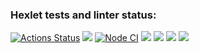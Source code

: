 ### Hexlet tests and linter status:
[![Actions Status](https://github.com/Soyer1310/frontend-project-lvl1/workflows/hexlet-check/badge.svg)](https://github.com/Soyer1310/frontend-project-lvl1/actions)
<a href="https://codeclimate.com/github/codeclimate/codeclimate/maintainability"><img src="https://api.codeclimate.com/v1/badges/a99a88d28ad37a79dbf6/maintainability" /></a>
[![Node CI](https://github.com/Soyer1310/frontend-project-lvl1/actions/workflows/nodejs.yml/badge.svg)](https://github.com/Soyer1310/frontend-project-lvl1/actions/workflows/nodejs.yml)
<a href="https://asciinema.org/a/22dm0Jt3f8lUB8eA091FgCihM" target="_blank"><img src="https://asciinema.org/a/22dm0Jt3f8lUB8eA091FgCihM.svg" /></a>
<a href="https://asciinema.org/a/Nn3xX2hUYMGr7wHgEOysBOP3T" target="_blank"><img src="https://asciinema.org/a/Nn3xX2hUYMGr7wHgEOysBOP3T.svg" /></a>
<a href="https://asciinema.org/a/tJ3T96f3Ok8lqILC9sb13seux" target="_blank"><img src="https://asciinema.org/a/tJ3T96f3Ok8lqILC9sb13seux.svg" /></a>
<a href="https://asciinema.org/a/7JMTMzi7FuumOCnsJaprT1xRD" target="_blank"><img src="https://asciinema.org/a/7JMTMzi7FuumOCnsJaprT1xRD.svg" /></a>